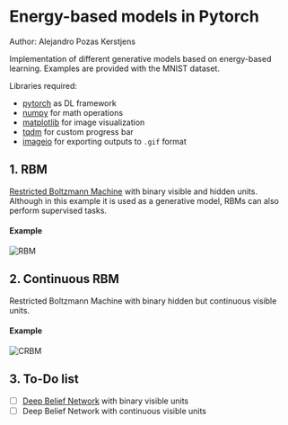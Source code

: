 # Energy-based models in Pytorch

Author: Alejandro Pozas Kerstjens

Implementation of different generative models based on energy-based learning. Examples are provided
with the MNIST dataset.

Libraries required:
- [pytorch](http://www.pytorch.org) as DL framework
- [numpy](http://www.numpy.org/) for math operations
- [matplotlib](https://matplotlib.org/) for image visualization
- [tqdm](https://pypi.python.org/pypi/tqdm) for custom progress bar
- [imageio](http://imageio.github.io/) for exporting outputs to ``.gif`` format

## 1. RBM
[Restricted Boltzmann Machine](http://stanford.edu/~jlmcc/papers/PDP/Volume%201/Chap6_PDP86.pdf)
with binary visible and hidden units. Although in this example it is used as a generative model,
RBMs can also perform supervised tasks.
#### Example
![RBM](./rbm_sample.gif)

## 2. Continuous RBM
Restricted Boltzmann Machine with binary hidden but continuous visible units.
#### Example
![CRBM](./crbm_sample.gif)

## 3. To-Do list
- [ ] [Deep Belief Network](http://www.scholarpedia.org/article/Deep_belief_networks) with binary
visible units
- [ ] Deep Belief Network with continuous visible units 